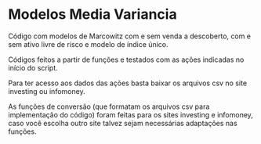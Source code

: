 # Modelos Media Variancia


Código com modelos de Marcowitz com e sem venda a descoberto, com e sem ativo livre de risco e modelo de índice único.

Códigos feitos a partir de funções e testados com as ações indicadas no início do script.

Para ter acesso aos dados das ações basta baixar os arquivos csv no site investing ou infomoney. 

As funções de conversão (que formatam os arquivos csv para implementação do código) foram feitas para os sites investing e infomoney, caso você escolha outro site talvez sejam necessárias adaptações nas funções. 
